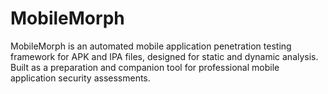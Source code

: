 # MobileMorph
MobileMorph is an automated mobile application penetration testing framework for APK and IPA files, designed for static and dynamic analysis. Built as a preparation and companion tool for professional mobile application security assessments.
